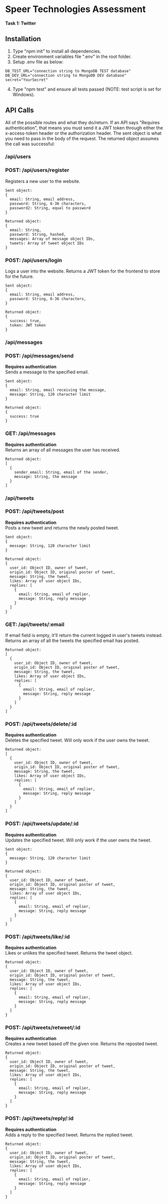 # Speer Technologies Assessment
**Task 1: Twitter**

## Installation
1. Type "npm init" to install all dependencies.
2. Create environment variables file ".env" in the root folder.
3. Setup .env file as below:
```
DB_TEST_URL="connection string to MongoDB TEST database"
DB_DEV_URL="connection string to MongoDB DEV database"
secret="YourSecret"
```
4. Type "npm test" and ensure all tests passed (NOTE: test script is set for Windows).

## API Calls
All of the possible routes and what they do/return. If an API says "Requires authentication", that means you must send it a JWT token through either the x-access-token header or the authorization header. The sent object is what you need to pass in the body of the request. The returned object assumes the call was successful:

### /api/users
### POST: /api/users/register
Registers a new user to the website.
```
Sent object:
{
  email: String, email address,
  password: String, 6-36 characters,
  password2: String, equal to password
}

Returned object:
{
  email: String,
  password: String, hashed,
  messages: Array of message object IDs,
  tweets: Array of tweet object IDs
}
```

### POST: /api/users/login
Logs a user into the website. Returns a JWT token for the frontend to store for the future.
```
Sent object:
{
  email: String, email address,
  password: String, 6-36 characters,
}

Returned object:
{
  success: true,
  token: JWT token
}
```

### /api/messages
### POST: /api/messages/send
**Requires authentication**\
Sends a message to the specified email.
```
Sent object:
{
  email: String, email receiving the message,
  message: String, 120 character limit
}

Returned object:
{
  success: true
}
```

### GET: /api/messages
**Requires authentication**\
Returns an array of all messages the user has received.
```
Returned object:
[
  {
    sender_email: String, email of the sender,
    message: String, the message
  }
]
```

### /api/tweets
### POST: /api/tweets/post
**Requires authentication**\
Posts a new tweet and returns the newly posted tweet.
```
Sent object:
{
  message: String, 120 character limit
}

Returned object:
{
  user_id: Object ID, owner of tweet,
  origin_id: Object ID, original poster of tweet,
  message: String, the tweet,
  likes: Array of user object IDs,
  replies: [
    {
      email: String, email of replier,
      message: String, reply message
    }
  ]
}
```

### GET: /api/tweets/:email
If email field is empty, it'll return the current logged in user's tweets instead.\
Returns an array of all the tweets the specified email has posted.
```
Returned object:
[
  {
    user_id: Object ID, owner of tweet,
    origin_id: Object ID, original poster of tweet,
    message: String, the tweet,
    likes: Array of user object IDs,
    replies: [
      {
        email: String, email of replier,
        message: String, reply message
      }
    ]
  }
]
```

### POST: /api/tweets/delete/:id
**Requires authentication**\
Deletes the specified tweet. Will only work if the user owns the tweet.
```
Returned object:
[
  {
    user_id: Object ID, owner of tweet,
    origin_id: Object ID, original poster of tweet,
    message: String, the tweet,
    likes: Array of user object IDs,
    replies: [
      {
        email: String, email of replier,
        message: String, reply message
      }
    ]
  }
]
```

### POST: /api/tweets/update/:id
**Requires authentication**\
Updates the specified tweet. Will only work if the user owns the tweet.
```
Sent object:
{
  message: String, 120 character limit
}

Returned object:
{
  user_id: Object ID, owner of tweet,
  origin_id: Object ID, original poster of tweet,
  message: String, the tweet,
  likes: Array of user object IDs,
  replies: [
    {
      email: String, email of replier,
      message: String, reply message
    }
  ]
}
```

### POST: /api/tweets/like/:id
**Requires authentication**\
Likes or unlikes the specified tweet. Returns the tweet object.
```
Returned object:
{
  user_id: Object ID, owner of tweet,
  origin_id: Object ID, original poster of tweet,
  message: String, the tweet,
  likes: Array of user object IDs,
  replies: [
    {
      email: String, email of replier,
      message: String, reply message
    }
  ]
}
```

### POST: /api/tweets/retweet/:id
**Requires authentication**\
Creates a new tweet based off the given one. Returns the reposted tweet.
```
Returned object:
{
  user_id: Object ID, owner of tweet,
  origin_id: Object ID, original poster of tweet,
  message: String, the tweet,
  likes: Array of user object IDs,
  replies: [
    {
      email: String, email of replier,
      message: String, reply message
    }
  ]
}
```

### POST: /api/tweets/reply/:id
**Requires authentication**\
Adds a reply to the specified tweet. Returns the replied tweet.
```
Returned object:
{
  user_id: Object ID, owner of tweet,
  origin_id: Object ID, original poster of tweet,
  message: String, the tweet,
  likes: Array of user object IDs,
  replies: [
    {
      email: String, email of replier,
      message: String, reply message
    }
  ]
}
```
